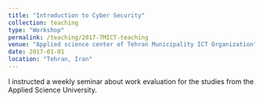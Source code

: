 ```yaml
---
title: "Introduction to Cyber Security"
collection: teaching
type: "Workshop"
permalink: /teaching/2017-TMICT-teaching
venue: "Applied science center of Tehran Municipality ICT Organization"
date: 2017-01-01
location: "Tehran, Iran"
---
```



I instructed a weekly seminar about work evaluation for the studies from the Applied Science University.
